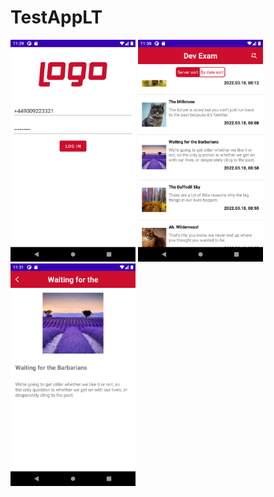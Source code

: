 # TestAppLT


<img src="Screenshot_20220318_112959.png" width="200"/> <img src="Screenshot_20220318_113032.png" width="200"/> <img src="Screenshot_20220318_113115.png" width="200"/> 
